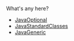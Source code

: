 What's any here?

- [JavaOptional](https://github.com/gilangrkun/java-learning/tree/master/Demo/javaoptional)
- [JavaStandardClasses](https://github.com/gilangrkun/java-learning/tree/master/Demo/javastring)
- [JavaGeneric](https://github.com/gilangrkun/java-learning/tree/master/Demo/javageneric)
